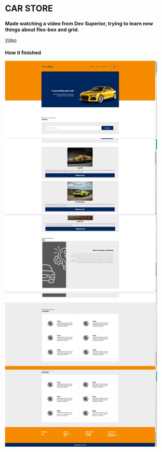 # CAR STORE

### Made watching a video from Dev Superior, trying to learn new things about flex-box and grid. 


[Video](https://www.youtube.com/watch?v=WzO5QlkjVLA)


### How it finished


![](img/pic1.jpg)
![](img/pic2.jpg)
![](img/pic3.jpg)
![](img/pic4.jpg)
![](img/pic5.jpg)